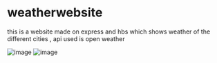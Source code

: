 # weatherwebsite
this is a website made on express and hbs which shows weather of the different cities , api used is open weather


![image](https://user-images.githubusercontent.com/64886059/125186212-a512e880-e246-11eb-998f-f0189cdf76b1.png)
![image](https://user-images.githubusercontent.com/64886059/125191477-478b9580-e260-11eb-899a-62dd9885f2e3.png)

